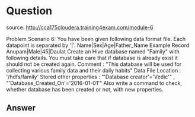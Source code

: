 # Question

source: <http://cca175cloudera.training4exam.com/module-6>

Problem Scenario 6: You have been given following data format file. Each datapoint is separated by '|'.
Name|Sex|Age|Father_Name
Example Record
Anupam|Male|45|Daulat
Create an Hive database named "Family" with following details. You must take care that if database is already exist it should not be created again.
Comment : "This database will be used for collecting various family data and their daily habits"
Data File Location : '/hdfs/family'
Stored other properties : "'Database creator'='Vedic'" , "'Database_Created_On'='2016-01-01'"
Also write a command to check, whether database has been created or not, with new properties.

## Answer
